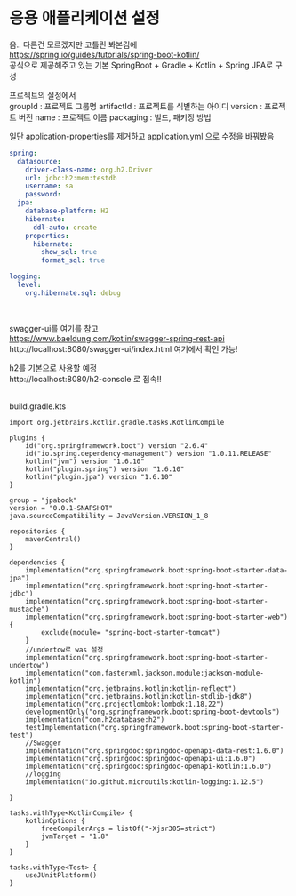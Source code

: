 # 응용 애플리케이션 설정
음.. 다른건 모르겠지만 코틀린 봐본김에 <br>
https://spring.io/guides/tutorials/spring-boot-kotlin/ <br>
공식으로 제공해주고 있는 기본 SpringBoot + Gradle + Kotlin + Spring JPA로 구성 <br>

프로젝트의 설정에서 <br>
groupId : 프로젝트 그룹명
artifactId : 프로젝트를 식별하는 아이디
version : 프로젝트 버전
name : 프로젝트 이름
packaging : 빌드, 패키징 방법

일단 application-properties를 제거하고 application.yml 으로 수정을 바꿔봤음 <br>
```yaml
spring:
  datasource:
    driver-class-name: org.h2.Driver
    url: jdbc:h2:mem:testdb
    username: sa
    password:
  jpa:
    database-platform: H2
    hibernate:
      ddl-auto: create
    properties:
      hibernate:
        show_sql: true
        format_sql: true

logging:
  level:
    org.hibernate.sql: debug

```
<br>

swagger-ui를 여기를 참고<br>
https://www.baeldung.com/kotlin/swagger-spring-rest-api 
<br> http://localhost:8080/swagger-ui/index.html 여기에서 확인 가능! <br>

h2를 기본으로 사용할 예정 <br>
http://localhost:8080/h2-console 로 접속!! <br>
<br>

build.gradle.kts
```plain
import org.jetbrains.kotlin.gradle.tasks.KotlinCompile

plugins {
	id("org.springframework.boot") version "2.6.4"
	id("io.spring.dependency-management") version "1.0.11.RELEASE"
	kotlin("jvm") version "1.6.10"
	kotlin("plugin.spring") version "1.6.10"
	kotlin("plugin.jpa") version "1.6.10"
}

group = "jpabook"
version = "0.0.1-SNAPSHOT"
java.sourceCompatibility = JavaVersion.VERSION_1_8

repositories {
	mavenCentral()
}

dependencies {
	implementation("org.springframework.boot:spring-boot-starter-data-jpa")
	implementation("org.springframework.boot:spring-boot-starter-jdbc")
	implementation("org.springframework.boot:spring-boot-starter-mustache")
	implementation("org.springframework.boot:spring-boot-starter-web"){
		exclude(module= "spring-boot-starter-tomcat")
	}
	//undertow로 was 설정
	implementation("org.springframework.boot:spring-boot-starter-undertow")
	implementation("com.fasterxml.jackson.module:jackson-module-kotlin")
	implementation("org.jetbrains.kotlin:kotlin-reflect")
	implementation("org.jetbrains.kotlin:kotlin-stdlib-jdk8")
	implementation("org.projectlombok:lombok:1.18.22")
	developmentOnly("org.springframework.boot:spring-boot-devtools")
	implementation("com.h2database:h2")
	testImplementation("org.springframework.boot:spring-boot-starter-test")
	//Swagger
	implementation("org.springdoc:springdoc-openapi-data-rest:1.6.0")
	implementation("org.springdoc:springdoc-openapi-ui:1.6.0")
	implementation("org.springdoc:springdoc-openapi-kotlin:1.6.0")
	//logging
	implementation("io.github.microutils:kotlin-logging:1.12.5")

}

tasks.withType<KotlinCompile> {
	kotlinOptions {
		freeCompilerArgs = listOf("-Xjsr305=strict")
		jvmTarget = "1.8"
	}
}

tasks.withType<Test> {
	useJUnitPlatform()
}

```